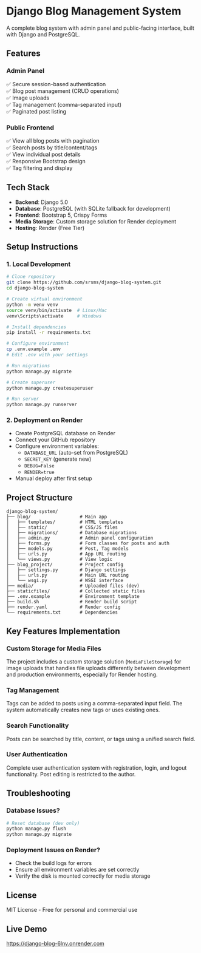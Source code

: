 # Django Blog Management System

A complete blog system with admin panel and public-facing interface, built with Django and PostgreSQL.

## Features

### Admin Panel
✅ Secure session-based authentication  
✅ Blog post management (CRUD operations)  
✅ Image uploads  
✅ Tag management (comma-separated input)  
✅ Paginated post listing  

### Public Frontend
✅ View all blog posts with pagination  
✅ Search posts by title/content/tags  
✅ View individual post details  
✅ Responsive Bootstrap design  
✅ Tag filtering and display

## Tech Stack
- **Backend**: Django 5.0
- **Database**: PostgreSQL (with SQLite fallback for development)
- **Frontend**: Bootstrap 5, Crispy Forms
- **Media Storage**: Custom storage solution for Render deployment
- **Hosting**: Render (Free Tier)

## Setup Instructions

### 1. Local Development
```bash
# Clone repository
git clone https://github.com/srsms/django-blog-system.git
cd django-blog-system

# Create virtual environment
python -m venv venv
source venv/bin/activate  # Linux/Mac
venv\Scripts\activate     # Windows

# Install dependencies
pip install -r requirements.txt

# Configure environment
cp .env.example .env
# Edit .env with your settings

# Run migrations
python manage.py migrate

# Create superuser
python manage.py createsuperuser

# Run server
python manage.py runserver
```

### 2. Deployment on Render
- Create PostgreSQL database on Render
- Connect your GitHub repository
- Configure environment variables:
  - `DATABASE_URL` (auto-set from PostgreSQL)
  - `SECRET_KEY` (generate new)
  - `DEBUG=False`
  - `RENDER=true`
- Manual deploy after first setup

## Project Structure
```
django-blog-system/
├── blog/                  # Main app
│   ├── templates/         # HTML templates
│   ├── static/            # CSS/JS files
│   ├── migrations/        # Database migrations
│   ├── admin.py           # Admin panel configuration
│   ├── forms.py           # Form classes for posts and auth
│   ├── models.py          # Post, Tag models
│   ├── urls.py            # App URL routing
│   └── views.py           # View logic
├── blog_project/          # Project config
│   ├── settings.py        # Django settings
│   ├── urls.py            # Main URL routing
│   └── wsgi.py            # WSGI interface
├── media/                 # Uploaded files (dev)
├── staticfiles/           # Collected static files
├── .env.example           # Environment template
├── build.sh               # Render build script
├── render.yaml            # Render config
└── requirements.txt       # Dependencies
```

## Key Features Implementation

### Custom Storage for Media Files
The project includes a custom storage solution (`MediaFileStorage`) for image uploads that handles file uploads differently between development and production environments, especially for Render hosting.

### Tag Management
Tags can be added to posts using a comma-separated input field. The system automatically creates new tags or uses existing ones.

### Search Functionality
Posts can be searched by title, content, or tags using a unified search field.

### User Authentication
Complete user authentication system with registration, login, and logout functionality. Post editing is restricted to the author.

## Troubleshooting

### Database Issues?
```bash
# Reset database (dev only)
python manage.py flush
python manage.py migrate
```

### Deployment Issues on Render?
- Check the build logs for errors
- Ensure all environment variables are set correctly
- Verify the disk is mounted correctly for media storage

## License
MIT License - Free for personal and commercial use

## Live Demo
https://django-blog-6lnv.onrender.com
